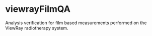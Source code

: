 viewrayFilmQA
=============

Analysis verification for film based measurements performed on the ViewRay radiotherapy system.
